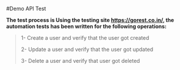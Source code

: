 #Demo API Test

**The test process is Using the testing site https://gorest.co.in/, the automation tests  has been written for the following operations:**

>1- Create a user and verify that the user got created
> 
>2- Update a user and verify that the user got updated
> 
>3- Delete a user and verify that user got deleted 


